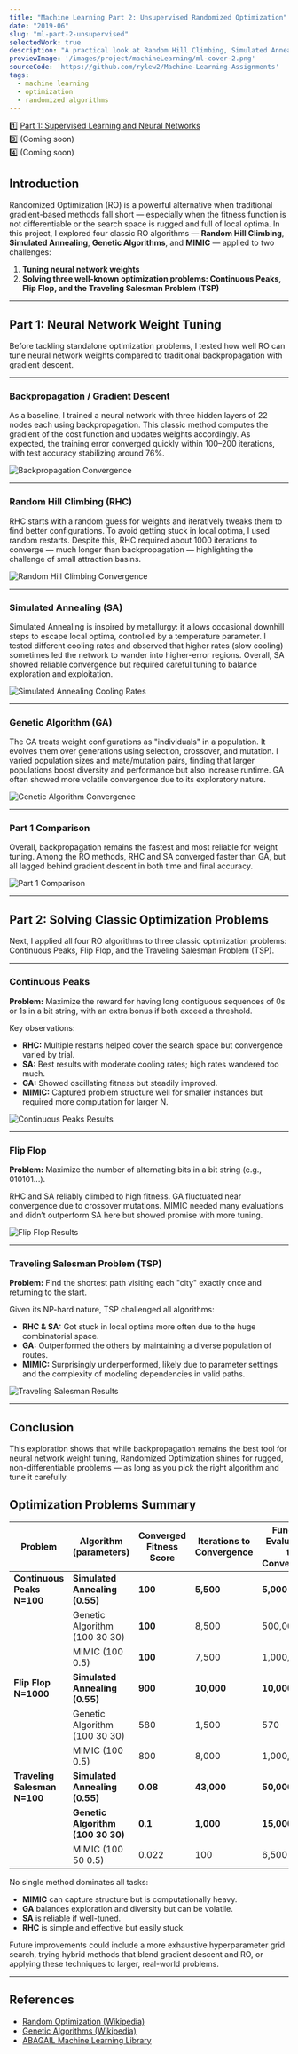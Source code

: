 ```yaml
---
title: "Machine Learning Part 2: Unsupervised Randomized Optimization"
date: "2019-06"
slug: "ml-part-2-unsupervised"
selectedWork: true
description: "A practical look at Random Hill Climbing, Simulated Annealing, Genetic Algorithms, and MIMIC applied to neural network weight tuning and classic optimization problems."
previewImage: '/images/project/machineLearning/ml-cover-2.png'
sourceCode: 'https://github.com/rylew2/Machine-Learning-Assignments'
tags:
  - machine learning
  - optimization
  - randomized algorithms
---
```


1️⃣ [Part 1: Supervised Learning and Neural Networks](/projects/ml-part-1-supervised)  
3️⃣ (Coming soon)  
4️⃣ (Coming soon)

## Introduction

Randomized Optimization (RO) is a powerful alternative when traditional gradient-based methods fall short — especially when the fitness function is not differentiable or the search space is rugged and full of local optima. In this project, I explored four classic RO algorithms — **Random Hill Climbing**, **Simulated Annealing**, **Genetic Algorithms**, and **MIMIC** — applied to two challenges:

1. **Tuning neural network weights**
2. **Solving three well-known optimization problems: Continuous Peaks, Flip Flop, and the Traveling Salesman Problem (TSP)**

---

## Part 1: Neural Network Weight Tuning

Before tackling standalone optimization problems, I tested how well RO can tune neural network weights compared to traditional backpropagation with gradient descent.

---

### Backpropagation / Gradient Descent

As a baseline, I trained a neural network with three hidden layers of 22 nodes each using backpropagation. This classic method computes the gradient of the cost function and updates weights accordingly. As expected, the training error converged quickly within 100–200 iterations, with test accuracy stabilizing around 76%.

![Backpropagation Convergence](/images/project/machineLearning/unsupervised/BackpropGDOptimalHyperparams.png)

---

### Random Hill Climbing (RHC)

RHC starts with a random guess for weights and iteratively tweaks them to find better configurations. To avoid getting stuck in local optima, I used random restarts. Despite this, RHC required about 1000 iterations to converge — much longer than backpropagation — highlighting the challenge of small attraction basins.

![Random Hill Climbing Convergence](/images/project/machineLearning/unsupervised/RHCTrainTest.png)

---

### Simulated Annealing (SA)

Simulated Annealing is inspired by metallurgy: it allows occasional downhill steps to escape local optima, controlled by a temperature parameter. I tested different cooling rates and observed that higher rates (slow cooling) sometimes led the network to wander into higher-error regions. Overall, SA showed reliable convergence but required careful tuning to balance exploration and exploitation.

![Simulated Annealing Cooling Rates](/images/project/machineLearning/unsupervised/SimulatedAnnealingTemp.png)

---

### Genetic Algorithm (GA)

The GA treats weight configurations as "individuals" in a population. It evolves them over generations using selection, crossover, and mutation. I varied population sizes and mate/mutation pairs, finding that larger populations boost diversity and performance but also increase runtime. GA often showed more volatile convergence due to its exploratory nature.

![Genetic Algorithm Convergence](/images/project/machineLearning/unsupervised/GeneticAlgos100Iters.png)

---

### Part 1 Comparison

Overall, backpropagation remains the fastest and most reliable for weight tuning. Among the RO methods, RHC and SA converged faster than GA, but all lagged behind gradient descent in both time and final accuracy.

![Part 1 Comparison](/images/project/machineLearning/unsupervised/Part1Comparison.png)

---

## Part 2: Solving Classic Optimization Problems

Next, I applied all four RO algorithms to three classic optimization problems: Continuous Peaks, Flip Flop, and the Traveling Salesman Problem (TSP).

---

### Continuous Peaks

**Problem:** Maximize the reward for having long contiguous sequences of 0s or 1s in a bit string, with an extra bonus if both exceed a threshold.

Key observations:
- **RHC:** Multiple restarts helped cover the search space but convergence varied by trial.
- **SA:** Best results with moderate cooling rates; high rates wandered too much.
- **GA:** Showed oscillating fitness but steadily improved.
- **MIMIC:** Captured problem structure well for smaller instances but required more computation for larger N.

![Continuous Peaks Results](/images/project/machineLearning/unsupervised/ContinuousPeaksPerfComparison.png)

---

### Flip Flop

**Problem:** Maximize the number of alternating bits in a bit string (e.g., 010101...).

RHC and SA reliably climbed to high fitness. GA fluctuated near convergence due to crossover mutations. MIMIC needed many evaluations and didn’t outperform SA here but showed promise with more tuning.

![Flip Flop Results](/images/project/machineLearning/unsupervised/FlipFlopPerfComparison.png)

---

### Traveling Salesman Problem (TSP)

**Problem:** Find the shortest path visiting each "city" exactly once and returning to the start.

Given its NP-hard nature, TSP challenged all algorithms:
- **RHC & SA:** Got stuck in local optima more often due to the huge combinatorial space.
- **GA:** Outperformed the others by maintaining a diverse population of routes.
- **MIMIC:** Surprisingly underperformed, likely due to parameter settings and the complexity of modeling dependencies in valid paths.

![Traveling Salesman Results](/images/project/machineLearning/unsupervised/TSP-SA-VaryingProblemSize.png)

---

## Conclusion


This exploration shows that while backpropagation remains the best tool for neural network weight tuning, Randomized Optimization shines for rugged, non-differentiable problems — as long as you pick the right algorithm and tune it carefully.


## Optimization Problems Summary

| Problem | Algorithm (parameters) | Converged Fitness Score | Iterations to Convergence | Function Evaluations to Convergence | Elapsed Time at 1000 Iterations |
|---------|------------------------|-------------------------|---------------------------|-------------------------------------|---------------------------------|
| **Continuous Peaks N=100** | **Simulated Annealing (0.55)** | **100** | **5,500** | **5,000** | **0.002047** |
| | Genetic Algorithm (100 30 30) | **100** | 8,500 | 500,000 | 0.187553933 |
| | MIMIC (100 0.5) | **100** | 7,500 | 1,000,000 | 6.268513083 |
| **Flip Flop N=1000** | **Simulated Annealing (0.55)** | **900** | **10,000** | **10,000** | **0.022018** |
| | Genetic Algorithm (100 30 30) | 580 | 1,500 | 570 | 1.772045639 |
| | MIMIC (100 0.5) | 800 | 8,000 | 1,000,000 | 254.5714739 |
| **Traveling Salesman N=100** | **Simulated Annealing (0.55)** | **0.08** | **43,000** | **50,000** | **0.002047** |
| | **Genetic Algorithm (100 30 30)** | **0.1** | **1,000** | **15,000** | **0.187553933** |
| | MIMIC (100 50 0.5) | 0.022 | 100 | 6,500 | 254.5714739 |




No single method dominates all tasks:  
- **MIMIC** can capture structure but is computationally heavy.  
- **GA** balances exploration and diversity but can be volatile.  
- **SA** is reliable if well-tuned.  
- **RHC** is simple and effective but easily stuck.

Future improvements could include a more exhaustive hyperparameter grid search, trying hybrid methods that blend gradient descent and RO, or applying these techniques to larger, real-world problems.

---

## References

- [Random Optimization (Wikipedia)](https://en.wikipedia.org/wiki/Random_optimization)
- [Genetic Algorithms (Wikipedia)](https://en.wikipedia.org/wiki/Genetic_algorithm)
- [ABAGAIL Machine Learning Library](https://github.com/pushkar/ABAGAIL)
